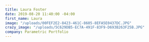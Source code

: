 ```yaml
---
title: Laura Foster
date: 2019-08-20 11:40:00 -04:00
first_name: Laura
image: "/uploads/00FEF2E2-8423-461C-8605-8EFA5E0437DC.JPG"
crazy_image: "/uploads/5C629DB5-EC7A-491F-83F9-D693B263F25B.JPG"
company: Parametric Portfolio
---
```


